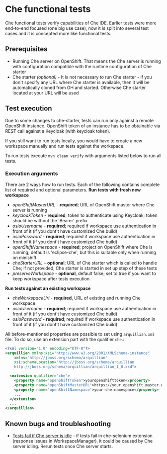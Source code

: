 # Che functional tests
Che functional tests verify capabilities of Che IDE. Earlier tests were more end-to-end focused (one big use case), now it is split into several test cases and it is concepted more like functional tests.

## Prerequisites
- Running Che server on OpenShift. That means the Che server is running with configuration compatible with the runtime configuration of Che starter
- Che starter _(optional)_ - It is not necessary to run Che starter - if you don't specify any URL where Che starter is available, then it will be automatically cloned from GH and started. Otherwise Che starter located at your URL will be used

## Test execution
Due to some changes to che-starter, tests can run only against a remote OpenShift instance. OpenShift token of an instance has to be obtainable via REST call against a Keycloak (with keycloak token). 

If you still want to run tests locally, you would have to create a new workspace manually and run tests against the workspace.

To run tests execute `mvn clean verify` with arguments listed below to run all tests.

### Execution arguments
There are 2 ways how to run tests. Each of the following contains complete list of required and optional parameters.
**Run tests with fresh new workspace**
- _openShiftMasterURL_ - **required**; URL of OpenShift master where Che server is running
- _keycloakToken_ - **required**; token to authenticate using Keycloak; token should be without the 'Bearer' prefix
- _osioUsername_ - **required**; required if workspace use authentication in front of it (if you dont't have customized Che build)
- _osioPassword_ - **required**; required if workspace use authentication in front of it (if you dont't have customized Che build)
- _openShiftNamespace_ - **required**; project on OpenShift where Che is running; default is 'eclipse-che', but this is suitable only when running on minishift
- _cheStarterURL_ - **optional**; URL of Che starter which is called to handle Che; if not provided, Che starter is started in set up step of these tests
- _preserveWorkspace_ - **optional**, default false; set to true if you want to keep workspace after tests execution

**Run tests against an existing workspace**
- _cheWorkspaceUrl_ - **required**, URL of existing and running Che workspace
- _osioUsername_ - **required**; required if workspace use authentication in front of it (if you dont't have customized Che build)
- _osioPassword_ - **required**; required if workspace use authentication in front of it (if you dont't have customized Che build)

All before-mentioned properties are possible to set using `arquillian.xml` file. To do so, use an extension part with the qualifier `che`.:

~~~xml
<?xml version="1.0" encoding="UTF-8"?>
<arquillian xmlns:xsi="http://www.w3.org/2001/XMLSchema-instance"
    xmlns="http://jboss.org/schema/arquillian"
    xsi:schemaLocation="http://jboss.org/schema/arquillian
    http://jboss.org/schema/arquillian/arquillian_1_0.xsd">

  <extension qualifier="che">
    <property name="openShiftToken">youropenshifttoken</property>
    <property name="openShiftMasterURL">https://your.openshift.master.url</property>
    <property name="openShiftNamespace">your-che-namespace</property>
    ...
  </extension>
  ...
</arquillian>
~~~

## Known bugs and troubleshooting
- [Tests fail if Che server is idle](https://github.com/redhat-developer/che-functional-tests/issues/62) - if tests fail in che-selenium extension (response issues in WorkspaceManager), it could be caused by Che server idling. Rerun tests once Che server starts.
